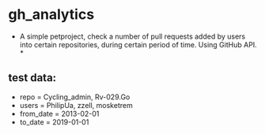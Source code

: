# gh_analytics

* A simple petproject, check a number of pull requests added by users into certain repositories, 
 during certain period of time. Using GitHub API. *


## test data:

* repo = Cycling_admin, Rv-029.Go
* users = PhilipUa, zzell, mosketrem
* from_date = 2013-02-01
* to_date = 2019-01-01